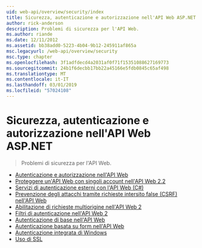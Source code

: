 ```yaml
---
uid: web-api/overview/security/index
title: Sicurezza, autenticazione e autorizzazione nell'API Web ASP.NET | Microsoft Docs
author: rick-anderson
description: Problemi di sicurezza per l'API Web.
ms.author: riande
ms.date: 12/11/2012
ms.assetid: bb38add0-5223-4b04-9b12-245911af865a
msc.legacyurl: /web-api/overview/security
msc.type: chapter
ms.openlocfilehash: 3f1adfdecd4a2031af0f71f15351088627169773
ms.sourcegitcommit: 24b1f6decbb17bb22a45166e5fdb0845c65af498
ms.translationtype: MT
ms.contentlocale: it-IT
ms.lasthandoff: 03/01/2019
ms.locfileid: "57024108"
---
```

<a name="security-authentication-and-authorization-in-aspnet-web-api"></a>Sicurezza, autenticazione e autorizzazione nell'API Web ASP.NET
====================
> Problemi di sicurezza per l'API Web.


- [Autenticazione e autorizzazione nell'API Web](authentication-and-authorization-in-aspnet-web-api.md)
- [Proteggere un'API Web con singoli account nell'API Web 2.2](individual-accounts-in-web-api.md)
- [Servizi di autenticazione esterni con l'API Web (C#)](external-authentication-services.md)
- [Prevenzione degli attacchi tramite richieste intersito false (CSRF) nell'API Web](preventing-cross-site-request-forgery-csrf-attacks.md)
- [Abilitazione di richieste multiorigine nell'API Web 2](enabling-cross-origin-requests-in-web-api.md)
- [Filtri di autenticazione nell'API Web 2](authentication-filters.md)
- [Autenticazione di base nell'API Web](basic-authentication.md)
- [Autenticazione basata su form nell'API Web](forms-authentication.md)
- [Autenticazione integrata di Windows](integrated-windows-authentication.md)
- [Uso di SSL](working-with-ssl-in-web-api.md)

